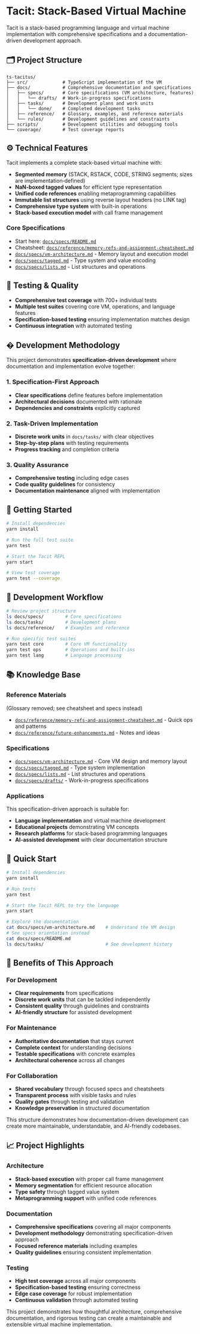 # Tacit: Stack-Based Virtual Machine

Tacit is a stack-based programming language and virtual machine implementation with comprehensive specifications and a documentation-driven development approach.

## 🗂 Project Structure

```
ts-tacitus/
├── src/             # TypeScript implementation of the VM
├── docs/            # Comprehensive documentation and specifications
│   ├── specs/       # Core specifications (VM architecture, features)
│   │   └── drafts/  # Work-in-progress specifications
│   ├── tasks/       # Development plans and work units
│   │   └── done/    # Completed development tasks
│   ├── reference/   # Glossary, examples, and reference materials
│   └── rules/       # Development guidelines and constraints
├── scripts/         # Development utilities and debugging tools
└── coverage/        # Test coverage reports
```

## ⚙️ Technical Features

Tacit implements a complete stack-based virtual machine with:

- **Segmented memory** (STACK, RSTACK, CODE, STRING segments; sizes are implementation‑defined)
- **NaN-boxed tagged values** for efficient type representation
- **Unified code references** enabling metaprogramming capabilities
- **Immutable list structures** using reverse layout headers (no LINK tag)
- **Comprehensive type system** with built-in operations
- **Stack-based execution model** with call frame management

### Core Specifications

- Start here: [`docs/specs/README.md`](docs/specs/README.md)
- Cheatsheet: [`docs/reference/memory-refs-and-assignment-cheatsheet.md`](docs/reference/memory-refs-and-assignment-cheatsheet.md)
- [`docs/specs/vm-architecture.md`](docs/specs/vm-architecture.md) - Memory layout and execution model
- [`docs/specs/tagged.md`](docs/specs/tagged.md) - Type system and value encoding
- [`docs/specs/lists.md`](docs/specs/lists.md) - List structures and operations

## 🧪 Testing & Quality

- **Comprehensive test coverage** with 700+ individual tests
- **Multiple test suites** covering core VM, operations, and language features
- **Specification-based testing** ensuring implementation matches design
- **Continuous integration** with automated testing

## � Development Methodology

This project demonstrates **specification-driven development** where documentation and implementation evolve together:

### 1. Specification-First Approach

- **Clear specifications** define features before implementation
- **Architectural decisions** documented with rationale
- **Dependencies and constraints** explicitly captured

### 2. Task-Driven Implementation

- **Discrete work units** in `docs/tasks/` with clear objectives
- **Step-by-step plans** with testing requirements
- **Progress tracking** and completion criteria

### 3. Quality Assurance

- **Comprehensive testing** including edge cases
- **Code quality guidelines** for consistency
- **Documentation maintenance** aligned with implementation

## 🚀 Getting Started

```bash
# Install dependencies
yarn install

# Run the full test suite
yarn test

# Start the Tacit REPL
yarn start

# View test coverage
yarn test --coverage
```

## 🔧 Development Workflow

```bash
# Review project structure
ls docs/specs/        # Core specifications
ls docs/tasks/        # Development plans
ls docs/reference/    # Examples and reference

# Run specific test suites
yarn test core        # Core VM functionality
yarn test ops         # Operations and built-ins
yarn test lang        # Language processing
```

## 📚 Knowledge Base

### Reference Materials

  (Glossary removed; see cheatsheet and specs instead)
- [`docs/reference/memory-refs-and-assignment-cheatsheet.md`](docs/reference/memory-refs-and-assignment-cheatsheet.md) - Quick ops and patterns
- [`docs/reference/future-enhancements.md`](docs/reference/future-enhancements.md) - Notes and ideas

### Specifications

- [`docs/specs/vm-architecture.md`](docs/specs/vm-architecture.md) - Core VM design and memory layout
- [`docs/specs/tagged.md`](docs/specs/tagged.md) - Type system implementation
- [`docs/specs/lists.md`](docs/specs/lists.md) - List structures and operations
- [`docs/specs/drafts/`](docs/specs/drafts/) - Work-in-progress specifications

### Applications

This specification-driven approach is suitable for:

- **Language implementation** and virtual machine development
- **Educational projects** demonstrating VM concepts
- **Research platforms** for stack-based programming languages
- **AI-assisted development** with clear documentation structure

## 🚀 Quick Start

```bash
# Install dependencies
yarn install

# Run tests
yarn test

# Start the Tacit REPL to try the language
yarn start

# Explore the documentation
cat docs/specs/vm-architecture.md    # Understand the VM design
# See specs orientation instead
cat docs/specs/README.md
ls docs/tasks/                       # See development history
```

## 🎯 Benefits of This Approach

### For Development

- **Clear requirements** from specifications
- **Discrete work units** that can be tackled independently
- **Consistent quality** through guidelines and constraints
- **AI-friendly structure** for assisted development

### For Maintenance

- **Authoritative documentation** that stays current
- **Complete context** for understanding decisions
- **Testable specifications** with concrete examples
- **Architectural coherence** across all changes

### For Collaboration

- **Shared vocabulary** through focused specs and cheatsheets
- **Transparent process** with visible tasks and rules
- **Quality gates** through testing and validation
- **Knowledge preservation** in structured documentation

This structure demonstrates how documentation-driven development can create more maintainable, understandable, and AI-friendly codebases.

## 📈 Project Highlights

### Architecture

- **Stack-based execution** with proper call frame management
- **Memory segmentation** for efficient resource allocation
- **Type safety** through tagged value system
- **Metaprogramming support** with unified code references

### Documentation

- **Comprehensive specifications** covering all major components
- **Development methodology** demonstrating specification-driven approach
- **Focused reference materials** including examples
- **Quality guidelines** ensuring consistent implementation

### Testing

- **High test coverage** across all major components
- **Specification-based testing** ensuring correctness
- **Edge case coverage** for robust implementation
- **Continuous validation** through automated testing

This project demonstrates how thoughtful architecture, comprehensive documentation, and rigorous testing can create a maintainable and extensible virtual machine implementation.

